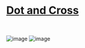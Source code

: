 #  [Dot and Cross](https://www.hackerrank.com/challenges/np-dot-and-cross/problem)

<br>


![image](https://user-images.githubusercontent.com/42428487/104923716-cc979f80-59df-11eb-9e48-edccb2e0eaf3.png)
![image](https://user-images.githubusercontent.com/42428487/104923736-d28d8080-59df-11eb-8849-786bf456c440.png)
